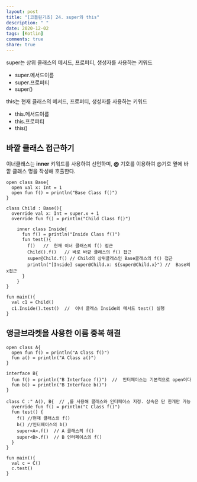 ```yaml
---
layout: post
title: "[코틀린기초] 24. super와 this"
description: " "
date: 2020-12-02
tags: [Kotlin]
comments: true
share: true
---  
```


  
  super는 상위 클래스의 메서드, 프로퍼티, 생성자를 사용하는 키워드
  
  - super.메서드이름
  - super.프로퍼티
  - super()
  
  this는 현재 클래스의 메서드, 프로퍼티, 생성자를 사용하는 키워드
  
  - this.메서드이름
  - this.프로퍼티
  - this()
  
  ## 바깥 클래스 접근하기
  
  이너클래스는 **inner** 키워드를 사용하여 선언하며,  **@** 기호를 이용하여 @기호 옆에 바깥 클래스 명을 작성해 호출한다.
  
  ```
  open class Base{
    open val x: Int = 1
    open fun f() = println("Base Class f()")
  }
  
  class Child : Base(){
    override val x: Int = super.x + 1
    override fun f() = println("Child Class f()")
    
      inner class Inside{
        fun f() = println("Inside Class f()")
        fun test(){
          f()   //  현재 이너 클래스의 f() 접근
          Child().f()   // 바로 바깥 클래스의 f() 접근 
          super@Child.f() // Child의 상위클래스인 Base클래스의 f() 접근
          println("[Inside] super@Child.x: ${super@Child.x}") //  Base의 x접근
        }
      }
  } 
  
  fun main(){
    val c1 = Child()
    c1.Inside().test()  //  이너 클래스 Inside의 메서드 test() 실행
  }
  ```
  
  ## 앵글브라켓을 사용한 이름 중복 해결
  
  ```
  open class A{
    open fun f() = println("A Class f()")
    fun a() = println("A Class a()")
  }
  
  interface B{ 
    fun f() = println("B Interface f()")  //  인터페이스는 기본적으로 open이다
    fun b() = println("B Interface b()")
  }
  
  class C :" A(), B{  // ,를 사용해 클래스와 인터페이스 지정. 상속은 단 한개만 가능
    override fun f() = println("C Class f()")
    fun test() {
      f() //현재 클래스의 f()
      b() //인터페이스의 b()
      super<A>.f()  // A 클래스의 f() 
      super<B>.f()  // B 인터페이스의 f()
    }
  }
  
  fun main(){
    val c = C()
    c.test()
  }
  ```
  
